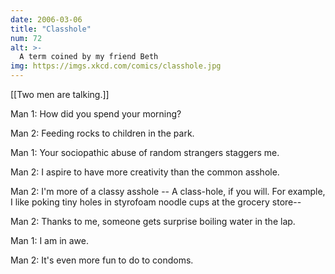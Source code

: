 ```yaml
---
date: 2006-03-06
title: "Classhole"
num: 72
alt: >-
  A term coined by my friend Beth
img: https://imgs.xkcd.com/comics/classhole.jpg
---
```

[[Two men are talking.]]

Man 1: How did you spend your morning?

Man 2: Feeding rocks to children in the park.

Man 1: Your sociopathic abuse of random strangers staggers me.

Man 2: I aspire to have more creativity than the common asshole.

Man 2: I'm more of a classy asshole -- A class-hole, if you will. For example, I like poking tiny holes in styrofoam noodle cups at the grocery store--

Man 2: Thanks to me, someone gets surprise boiling water in the lap.

Man 1: I am in awe.

Man 2: It's even more fun to do to condoms.

